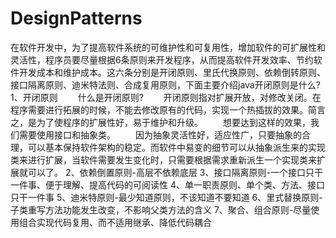 # DesignPatterns
在软件开发中，为了提高软件系统的可维护性和可复用性，增加软件的可扩展性和灵活性，程序员要尽量根据6条原则来开发程序，从而提高软件开发效率、节约软件开发成本和维护成本。这六条分别是开闭原则、里氏代换原则、依赖倒转原则、接口隔离原则、迪米特法则、合成复用原则，下面主要介绍java开闭原则是什么?
1、开闭原则
　　什么是开闭原则?
　　开闭原则指对扩展开放，对修改关闭。在程序需要进行拓展的时候，不能去修改原有的代码，实现一个热插拔的效果。简言之，是为了使程序的扩展性好，易于维护和升级。
　　想要达到这样的效果，我们需要使用接口和抽象类。
　　因为抽象灵活性好，适应性广，只要抽象的合理，可以基本保持软件架构的稳定。而软件中易变的细节可以从抽象派生来的实现类来进行扩展，当软件需要发生变化时，只需要根据需求重新派生一个实现类来扩展就可以了。
2、依赖倒置原则-高层不依赖底层
3、接口隔离原则-一个接口只干一件事、便于理解、提高代码的可阅读性
4、单一职责原则、单个类、方法、接口只干一件事
5、迪米特原则-最少知道原则，不该知道不要知道
6、里式替换原则-子类重写方法功能发生改变，不影响父类方法的含义
7、聚合、组合原则-尽量使用组合实现代码复用、而不适用继承、降低代码耦合

